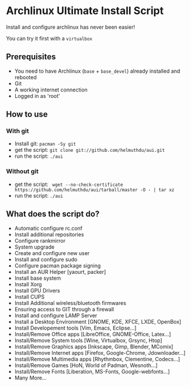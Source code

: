 # Archlinux Ultimate Install Script

Install and configure archlinux has never been easier!

You can try it first with a `virtualbox`

## Prerequisites

- You need to have Archlinux (`base` + `base_devel`) already installed and rebooted
- Git
- A working internet connection
- Logged in as 'root'

## How to use

### With git
- Install git: `pacman -Sy git`
- get the script: `git clone git://github.com/helmuthdu/aui.git`
- run the script: `./aui`

### Without git
- get the script: ` wget --no-check-certificate https://github.com/helmuthdu/aui/tarball/master -O - | tar xz`
- run the script: `./aui`

## What does the script do?

- Automatic configure rc.conf
- Install additional repositories
- Configure rankmirror
- System upgrade
- Create and configure new user
- Install and configure sudo
- Configure pacman package signing
- Install an AUR Helper [yaourt, packer]
- Install base system
- Install Xorg
- Install GPU Drivers
- Install CUPS
- Install Additional wireless/bluetooth firmwares
- Ensuring access to GIT through a firewall
- Install and configure LAMP Server
- Install a Desktop Environment [GNOME, KDE, XFCE, LXDE, OpenBox]
- Install Developement tools [Vim, Emacs, Eclipse...]
- Install/Remove Office apps [LibreOffice, GNOME-Office, Latex...]
- Install/Remove System tools [Wine, Virtualbox, Grsync, Htop]
- Install/Remove Graphics apps [Inkscape, Gimp, Blender, MComix]
- Install/Remove Internet apps [Firefox, Google-Chrome, Jdownloader...]
- Install/Remove Multimedia apps [Rhythmbox, Clementine, Codecs...]
- Install/Remove Games [HoN, World of Padman, Wesnoth...]
- Install/Remove Fonts [Liberation, MS-Fonts, Google-webfonts...]
- Many More...
